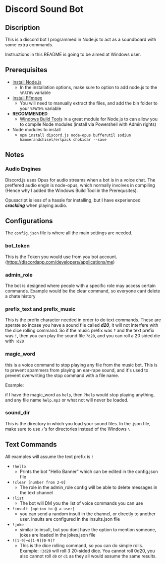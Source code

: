 # Discord Sound Bot

## Discription

This is a discord bot I programmed in Node.js to act as a soundboard with some extra commands.

Instructions in this README is going to be aimed at Windows user.

## Prerequisites

* [Install Node.js](https://nodejs.org/en/download/)
  * In the installation options, make sure to option to add node.js to the `%PATH%` variable
* [Install FFmpeg](http://adaptivesamples.com/how-to-install-ffmpeg-on-windows/)
  * You will need to manually extract the files, and add the bin folder to your `%PATH%` variable
* **RECOMMENDED**
  * [Windows Build Tools](https://www.npmjs.com/package/windows-build-tools) in a great module for Node.js to can allow you to compile Node modules (install via Powershell with Admin rights)
* Node modules to install
  * `npm install discord.js node-opus bufferutil sodium hammerandchisel/erlpack chokidar --save`

## Notes

### Audio Engines

Discord.js uses Opus for audio streams when a bot is in a voice chat. The preffered audio engin is node-opus, which normally involves in compiling (Hence why I added the Windows Build Tool in the Prerequsites). 

Opusscript is less of a hassle for installing, but I have experienced ***crackling*** when playing audio.

## Configurations

The `config.json` file is where all the main settings are needed.

### bot_token

This is the Token you would use from you bot account. (https://discordapp.com/developers/applications/me)

### admin_role

The bot is designed where people with a specific role may access certain commands. Example would be the clear command, so everyone cant delete a chate history

### prefix_text and prefix_music

This is the prefix character needed in order to do text commands. These are sperate so incase you have a sound file called ***d20***, it will not interfere with the dice rolling command. So if the music prefix was `?` and the text prefix was `!`, then you can play the sound file `?d20`, and you can roll a 20 sided die with `!d20`

### magic_word

this is a voice command to stop playing any file from the music bot. This is to prevent spammers from playing an ear-rape sound, and it's used to prevent overwriting the stop command with a file name.

Example: 

if I have the magic_word as `help`, then `?help` would stop playing anything, and any file name `help.mp3` or what not will never be loaded.

### sound_dir

This is the directory in which you load your sound files. In the .json file, make sure to use `/`'s for directories instead of the Windows `\`

## Text Commands

All examples will assume the text prefix is `!`

* `!hello`
  * Prints the bot "Hello Banner" which can be edited in the config.json file
* `!clear [number from 2-0]`
  * The role in the admin_role config will be able to delete messages in the text channel
* `!list`
  * The bot will DM you the list of voice commands you can use
* `!insult [option to @ a user]`
  * you can send a random insult in the channel, or directly to another user. Insults are configured in the insults.json file
* `!joke`
  * similar to insult, but you dont have the option to mention someone, jokes are loaded in the jokes.json file
* `![1-9]+d[1-9][0-9]?`
  * This is the dice rolling command, so you can do simple rolls. Example: `!3d20` will roll 3 20-sided dice. You cannot roll 0d20, you also cannot roll `d0` or `d1` as they all would assume the same results.
